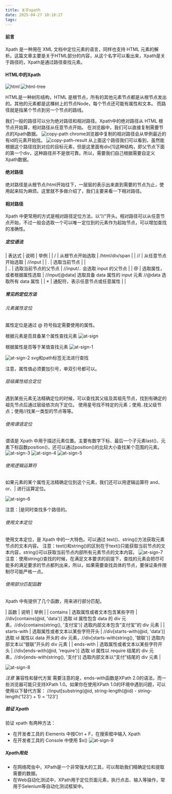 ```yaml
---
title: 关于xpath
date: 2025-04-27 10:10:27
tags:
---
```


#### 前言

Xpath 是一种用在 XML 文档中定位元素的语言，同样也支持 HTML 元素的解析。这篇文章主要是关于HTML部分的内容，从这个名字可以看出来，Xpath是关于路径的，Xpath是通过路径查找元素。


#### HTML中的Xpath

![html](html.png)
![html-tree](html-tree.png)

HTML是一种树形结构，HTML 是根节点，所有的其他元素节点都是从根节点发出的。其他的元素都是这棵树上的节点Node，每个节点还可能有属性和文本。
而路径就是指某个节点到另一个节点的路线。

我们一般的路径可以分为绝对路径和相对路径。Xpath中的绝对路径从 HTML 根节点开始算，相对路径从任意节点开始。
在浏览器中，我们可以直接复制需要节点的Xpath数据。
![copy-path](copy-path.png)
chrome浏览器中复制的相对路径会从举例最近的有id的元素开始找。
![copy-path-result](copy-path-result.png)
从上面这个路径我们可以看到，虽然能根据这个路径找到对应的目标元素，但是这里面有div[1]这种结构，即父节点下面的第一个div，这种路径并不是很可靠。所以，需要我们自己根据需要自定义Xpath数据。


#### 绝对路径

绝对路径是从根节点/html开始往下，一层层的表示出来直到需要的节点为止，使用起来较为麻烦。这里就不多做介绍了，我们主要来看一下相对路径。


#### 相对路径

Xpath 中更常用的方式是相对路径定位方法，以“//”开头。相对路径可以从任意节点开始，不过一般会选取一个可以唯一定位到的元素作为起始节点，可以增加查找的准确性。

##### 定位语法
| 表达式 | 说明	| 举例 |
| / |	从根节点开始选取 |	/html/div/span |
| // |	从任意节点开始选取 |	//input |
| . |	选取当前节点 |  |	 
| .. |	选取当前节点的父节点 |	//input/.. 会选取 input 的父节点 |
| @ |	选取属性，或者根据属性选取 |	//input[@data] 选取具备 data 属性的 input 元素 //@data 选取所有 data 属性 |
| * |	通配符，表示任意节点或任意属性 |  |

##### 常见的定位方法

###### 元素属性定位
属性定位是通过 @ 符号指定需要使用的属性。

根据元素是否具备某个属性查找元素
![at-sign](at-sign.png)

根据属性是否等于某值查找元素
![at-sign-1](at-sign-1.png)

![at-sign-2](at-sign-2.png)
svg和path标签无法进行查找

注意，属性值必须要加引号，单双引号都可以。

###### 层级属性结合定位
遇到某些元素无法精确定位的时候，可以查找其父级及其祖先节点，找到有确定的祖先节点后通过层级依次向下定位。
使用星号找不特定的元素；使用..找父级节点；使用//找某一类型的节点等等。

###### 使用谓语定位
谓语是 Xpath 中用于描述元素位置。主要有数字下标、最后一个子元素last()、元素下标函数position()，还可以通过position()的比较大小查找某个范围的元素。
![at-sign-3](at-sign-3.png)
![at-sign-4](at-sign-4.png)
![at-sign-5](at-sign-5.png)

###### 使用逻辑运算符
如果元素的某个属性无法精确定位到这个元素，我们还可以用逻辑运算符 and、or、| 进行运算定位。

![at-sign-6](at-sign-6.png)

注意：|是同时查找多个路径的。


###### 使用文本定位
使用文本定位，是 Xpath 中的一大特色。可以通过 text()、string()方法获取元素节点的文本内容。
注意：text()和string()的区别在于text()只能获取当前节点的文本内容，string()可以获取当前节点内部所有元素节点的文本内容。
![at-sign-7](at-sign-7.png)
注意：使用string()查找的时候，在满足文本要求的前提下，查找的元素会把尽可能多的满足要求的节点都列出来，所以，如果需要查找具体的节点，要保证条件限制尽可能严格一点。

###### 使用部分匹配函数
Xpath 中有提供了几个函数，用来进行部分匹配。

| 函数	| 说明	| 举例 |
| contains |	选取属性或者文本包含某些字符 |	//div[contains(@id, 'data')] 选取 id 属性包含 data 的 div 元素，//div[contains(string(), '支付宝')] 选取内部文本包含“支付宝”的 div 元素 |
| starts-with |	选取属性或者文本以某些字符开头 |	//div[starts-with(@id, 'data')] 选取 id 属性以 data 开头的 div 元素，//div[starts-with(string(), '银联')] 选取内部文本以“银联”开头的 div 元素 |
| ends-with |	选取属性或者文本以某些字符开头	| //div[ends-with(@id, 'require')] 选取 id 属性以 require 结尾的 div 元素，//div[ends-with(string(), '支付')] 选取内部文本以“支付”结尾的 div 元素 |

![at-sign-8](at-sign-8.png)

*注意*
兼容性和替代方案
需要注意的是，ends-with函数是XPath 2.0的语法，而一些浏览器可能只支持XPath 1.0。如果你在使用XPath 1.0的环境中遇到问题，可以使用以下替代方案：
//input[substring(@id, string-length(@id) - string-length('123') + 1) = '123']

##### 验证 Xpath

验证 xpath 有两种方法：
- 在开发者工具的 Elements 中按Ctrl + F，在搜索框中输入 Xpath
- 在开发者工具的 Console 中使用 $x()
![at-sign-9](at-sign-9.png)


##### Xpath用处
- 在网络爬虫中，XPath是一个非常强大的工具，可以帮助我们精确定位和提取需要的数据。
- 在Web自动化测试中，XPath用于定位页面元素，执行点击、输入等操作，常用于Selenium等自动化测试框架中‌。